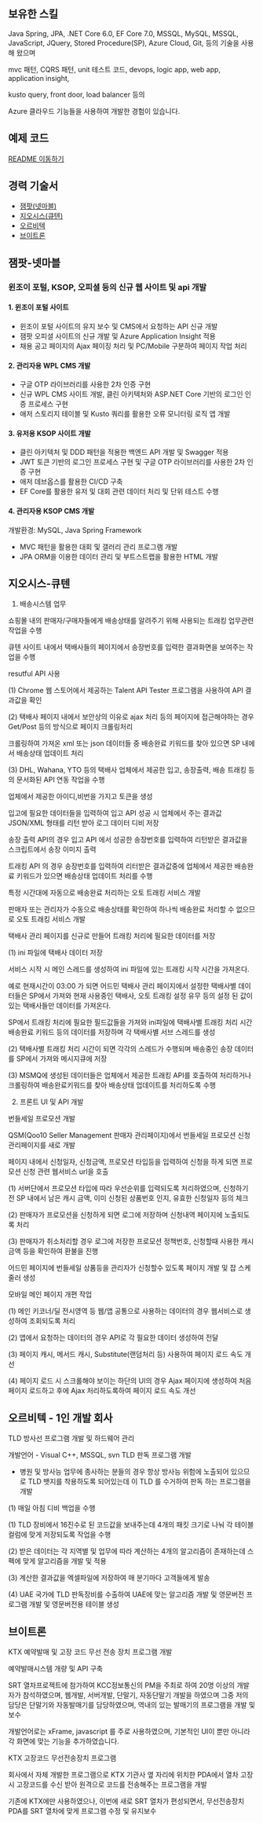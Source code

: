 ## 보유한 스킬
Java Spring, JPA, .NET Core 6.0, EF Core 7.0, MSSQL, MySQL, MSSQL, JavaScript, JQuery, Stored Procedure(SP), Azure Cloud, Git, 등의 기술을 사용해 왔으며

mvc 패턴, CQRS 패턴, unit 테스트 코드, devops, logic app, web app, application insight,

kusto query, front door, load balancer 등의 

Azure 클라우드 기능들을 사용하여 개발한 경험이 있습니다.

## 예제 코드
[README 이동하기](https://github.com/dudwn1745/profile/blob/master/README2.md)

## 경력 기술서
- [잼팟(넷마블)](#잼팟-넷마블)
- [지오시스(큐텐)](#지오시스-큐텐)
- [오르비텍](#오르비텍)
- [브이트론](#브이트론)

## 잼팟-넷마블
### 윈조이 포털, KSOP, 오피셜 등의 신규 웹 사이트 및 api 개발
#### 1. 윈조이 포털 사이트
- 윈조이 포털 사이트의 유지 보수 및 CMS에서 요청하는 API 신규 개발
- 잼팟 오피셜 사이트의 신규 개발 및 Azure Application Insight 적용
- 채용 공고 페이지의 Ajax 페이징 처리 및 PC/Mobile 구분하여 페이지 작업 처리

#### 2. 관리자용 WPL CMS 개발
- 구글 OTP 라이브러리를 사용한 2차 인증 구현
- 신규 WPL CMS 사이트 개발, 클린 아키텍처와 ASP.NET Core 기반의 로그인 인증 프로세스 구현
- 애저 스토리지 테이블 및 Kusto 쿼리를 활용한 오류 모니터링 로직 앱 개발

#### 3. 유저용 KSOP 사이트 개발
- 클린 아키텍처 및 DDD 패턴을 적용한 백엔드 API 개발 및 Swagger 적용
- JWT 토큰 기반의 로그인 프로세스 구현 및 구글 OTP 라이브러리를 사용한 2차 인증 구현
- 애저 데브옵스를 활용한 CI/CD 구축
- EF Core를 활용한 유저 및 대회 관련 데이터 처리 및 단위 테스트 수행

#### 4. 관리자용 KSOP CMS 개발
개발환경: MySQL, Java Spring Framework
- MVC 패턴을 활용한 대회 및 갤러리 관리 프로그램 개발
- JPA ORM을 이용한 데이터 관리 및 부트스트랩을 활용한 HTML 개발

## 지오시스-큐텐
1. 배송시스템 업무

쇼핑몰 내의 판매자/구매자들에게 배송상태를 알려주기 위해 사용되는 트래킹 업무관련 작업을 수행

큐텐 사이트 내에서 택배사들의 페이지에서 송장번호를 입력한 결과화면을 보여주는 작업을 수행

resutful API 사용

(1) Chrome 웹 스토어에서 제공하는 Talent API Tester 프로그램을 사용하여 API 결과값을 확인

(2) 택배사 페이지 내에서 보안상의 이유로 ajax 처리 등의 페이지에 접근해야하는 경우 Get/Post 등의 방식으로 페이지 크롤링처리

크롤링하여 가져온 xml 또는 json 데이터들 중 배송완료 키워드를 찾아 있으면 SP 내에서 배송상태 업데이트 처리

(3) DHL, Wahana, YTO 등의 택배사 업체에서 제공한 입고, 송장출력, 배송 트래킹 등의 문서화된 API 연동 작업을 수행

업체에서 제공한 아이디,비번을 가지고 토큰을 생성

입고에 필요한 데이터들을 입력하여 입고 API 성공 시 업체에서 주는 결과값 JSON/XML 형태를 리턴 받아 로그 데이터 디비 저장

송장 출력 API의 경우 입고 API 에서 성공한 송장번호를 입력하여 리턴받은 결과값을 스크립트에서 송장 이미지 출력

트래킹 API 의 경우 송장번호를 입력하여 리터받은 결과값중에 업체에서 제공한 배송완료 키워드가 있으면 배송상태 업데이트 처리를 수행

특정 시간대에 자동으로 배송완료 처리하는 오토 트래킹 서비스 개발

판매자 또는 관리자가 수동으로 배송상태를 확인하여 하나씩 배송완료 처리할 수 없으므로 오토 트래킹 서비스 개발

택배사 관리 페이지를 신규로 만들어 트래킹 처리에 필요한 데이터를 저장

(1) ini 파일에 택배사 데이터 저장

서비스 시작 시 메인 스레드를 생성하여 ini 파일에 있는 트래킹 시작 시간을 가져온다.

예로 현재시간이 03:00 가 되면 어드민 택배사 관리 페이지에서 설정한 택배사별 데이터들은 SP에서 가져와 현재 사용중인 택배사, 오토 트래킹 설정 유무 등의 설정 된 값이 있는 택배사들만 데이터를 가져온다.

SP에서 트래킹 처리에 필요한 필드값들을 가져와 ini파일에 택배사별 트래킹 처리 시간 배송완료 키워드 등의 데이터를 저장하며 각 택배사별 서브 스레드를 생성

(2) 택배사별 트래킹 처리 시간이 되면 각각의 스레드가 수행되며 배송중인 송장 데이터를 SP에서 가져와 메시지큐에 저장

(3) MSMQ에 생성된 데이터들은 업체에서 제공한 트래킹 API를 호출하여 처리하거나 크롤링하여 배송완료키워드를 찾아 배송상태 업데이트를 처리하도록 수행

2. 프론트 UI 및 API 개발

번들세일 프로모션 개발

QSM(Qoo10 Seller Management 판매자 관리페이지)에서 번들세일 프로모션 신청 관리페이지를 새로 개발

페이지 내에서 신청일자, 신청금액, 프로모션 타입등을 입력하여 신청을 하게 되면 프로모션 신청 관련 웹서비스 url을 호출

(1) 서버단에서 프로모션 타입에 따라 우선순위를 입력되도록 처리하였으며, 신청하기 전 SP 내에서 남은 캐시 금액, 이미 신청된 상품번호 인지, 유효한 신청일자 등의 체크

(2) 판매자가 프로모션을 신청하게 되면 로그에 저장하며 신청내역 페이지에 노출되도록 처리

(3) 판매자가 취소처리할 경우 로그에 저장한 프로모션 정책번호, 신청할때 사용한 캐시 금액 등을 확인하여 환불을 진행

어드민 페이지에 번들세일 상품등을 관리자가 신청할수 있도록 페이지 개발 및 잡 스케줄러 생성

모바일 메인 페이지 개편 작업

(1) 메인 키코너/딜 전시영역 등 웹/앱 공통으로 사용하는 데이터의 경우 웹서비스로 생성하여 조회되도록 처리

(2) 앱에서 요청하는 데이터의 경우 API로 각 필요한 데이터 생성하여 전달

(3) 페이지 캐시, 메서드 캐시, Substitute(랜덤처리 등) 사용하여 페이지 로드 속도 개선

(4) 페이지 로드 시 스크롤해야 보이는 하단의 UI의 경우 Ajax 페이지에 생성하여 처음 페이지 로드하고 후에 Ajax 처리하도록하여 페이지 로드 속도 개선

## 오르비텍 - 1인 개발 회사
TLD 방사선 프로그램 개발 및 하드웨어 관리

개발언어 - Visual C++, MSSQL, svn
TLD 판독 프로그램 개발
- 병원 및 방사능 업무에 종사하는 분들의 경우 항상 방사능 위험에 노출되어 있으므로 TLD 뱃지를 착용하도록 되어있는데
이 TLD 를 수거하여 판독 하는 프로그램을 개발

(1) 매일 아침 디비 백업을 수행

(1) TLD 장비에서 16진수로 된 코드값을 보내주는데 4개의 패킷 크기로 나눠 각 테이블 컬럼에 맞게 저장되도록 작업을 수행

(2) 받은 데이터는 각 지역별 및 업무에 따라 계산하는 4개의 알고리즘이 존재하는데 스펙에 맞게 알고리즘을 개발 및 적용

(3) 계산한 결과값을 엑셀파일에 저장하여 매 분기마다 고객들에게 발송

(4) UAE 국가에 TLD 판독장비를 수출하여 UAE에 맞는 알고리즘 개발 및 영문버전 프로그램 개발 및 영문버전용 테이블 생성

## 브이트론
KTX 예약발매 및 고장 코드 무선 전송 장치 프로그램 개발

예약발매시스템 개량 및 API 구축

SRT 열차프로젝트에 참가하여 KCC정보통신의 PM을 주최로 하여 20명 이상의 개발자가 참석하였으며, 웹개발, 서버개발, 단말기, 자동단말기 개발을 하였으며 그중 저의 담당은 단말기와 자동발매기를 담당하였으며, 역내의 있는 발매기의 프로그램을 개발 및 보수

개발언어로는 xFrame, javascript 를 주로 사용하였으며, 기본적인 UI이 뿐만 아니라 각 화면에 맞는 기능을 추가하였습니다.

KTX 고장코드 무선전송장치 프로그램

회사에서 자체 개발한 프로그램으로 KTX 기관사 옆 자리에 위치한 PDA에서 열차 고장시 고장코드를 수신 받아 원격으로 코드를 전송해주는 프로그램을 개발

기존에 KTX에만 사용하였으나, 이번에 새로 SRT 열차가 편성되면서, 무선전송장치 PDA를 SRT 열차에 맞게 프로그램 수정 및 유지보수
